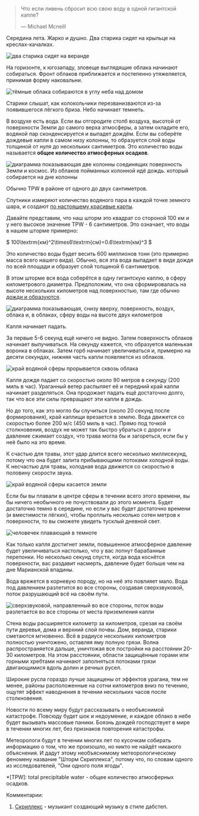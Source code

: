 > Что если ливень сбросит всю свою воду в одной гигантской капле?
> 
> — Michael Mcneill

Середина лета. Жарко и душно. Два старика сидят на крыльце на креслах-качалках.

![два старика сидят на веранде](/uploads/raindrop/raindrop_porch.png)

На горизонте, к югозападу, зловеще выглядящие облака начинают собираться. Фронт облаков приближается и постепенно утяжеляется, принимая форму наковальни.

![тёмные облака собираются в углу неба над домом](/uploads/raindrop/raindrop_first_clouds.png)

Старики слышат, как колокольчики перезванизваются из-за появившегося лёгкого бриза. Небо начинает темнеть.

В воздухе есть вода. Если вы отгородите столб воздуха, высотой от поверхности Земли до самого верха атмосферы, а затем охладите его, водяной пар сконденсируется и выпадет дождём. Если вы соберёте дождевые капли в самом низу колонны, то образуется слой воды толщиной от нуля до нескольких сантиметров. Это количество воды называется **общее количество атмосферных осадков**.


![диаграмма показывающая две колонны соединящих поверхность Земли и космос. Из облаков пойманных колонной идё дождь. который собирается на дне колонны](/uploads/raindrop/raindrop_tpw.png)

Обычно TPW в районе от одного до двух сантиметров.

Спутники измеряют количество водяного пара в каждой точке земного шара, и создают [по настоящему красивые карты](http://tropic.ssec.wisc.edu/real-time/mimic-tpw/natl/main.html).

Давайте представим, что наш шторм это квадрат со стороной 100 км и у него высокое значение TPW - 6 сантиметров. Это означает, что воды в нашем шторме примерно:

$ 100\textrm{км}^2\times6\textrm{см}=0.6\textrm{км}^3 $

Это количество воды будет весить 600 миллионов тонн (это примерно масса всего нашего вида). Обычно, вся эта вода выпадает в виде дождя по всей площади и образует слой толщиной 6 сантиметров.

В этом шторме вся вода соберётся в одну гигантскую каплю, в сферу километрового диаметра. Предположим, что она сформировалась на высоте нескольких километров над поверхностью, там где обычно [дожди и образуются](http://rsd.gsfc.nasa.gov/912/edop/misc/1736.pdf).

![диаграмма показывающая, снизу вверху, поверхность, воздух, облака и, в облаках, сферу воды на высоте двух километров](/uploads/raindrop/raindrop_setup.png)

Капля начинает падать.

За первые 5-6 секунд ещё ничего не видно. Затем поверхность облаков начинает выпучиваться. На секунду кажется, что образуется маленькая воронка в облаках. Затем горб начинает увеличиваться и, примерно на десяти секундах, нижняя часть капли появляется из облаков.

![край водяной сферы прорывается сквозь облака](/uploads/raindrop/raindrop_emerges.png)

Капля дождя падает со скоростью около 90 метров в секунду (200 миль в час). Ураганный ветер распыляет её и передний край капли начинает разделяться. Она продожает падать ещё достаточно долго, так что все эти силы превращают эти капли в дождь.

Но до того, как это могло бы случиться (около 20 секунд после формирования), край каплищи врезается в землю. Вода движется со скоростью более 200 м/с (450 миль в час). Прямо под точкой столкновения, воздух не может так быстро убраться с дороги и давление сжимает создух, что трава могла бы и загореться, если бы у неё было на это время.

К счастью для травы, этот удар длится всего несколько миллисекунд, потому что она будет залита прибывающими потоками холодной воды. К несчастью для травы, холодная вода движется со скоростью в половину скорости звука.

![край водяной сферы касается земли](/uploads/raindrop/raindrop_hits.png)

Если бы вы плавали в центре сферы в течении всего этого времени, вы бы ничего необычного не почуствовали до этого момента. Будет достаточно темно в середине, но если у вас будет достаточно времени (и вместимости лёгких), чтобы проплыть несколько сотен метров к поверхности, то вы сможете увидеть тусклый дневной свет.

![человечек плавающий в темноте](/uploads/raindrop/raindrop_floating.png)

Как только капля достигнет земли, повышенное атмосферное давление будет увеличиваться настолько, что у вас лопнут барабанные перепонки. Но несколько секунд спустя, когда вода коснётся поверхности, вас раздавит насмерть, давление будет больше чем на дне Марианской впадины.

Вода врежется в корневую породу, но на неё это повлияет мало. Вода под давлением разлетится во все стороны, создавая сверхзвуковой, поток разрушающий всё на своём пути.

![сверхзвуковой, направленный во все стороны, поток воды разлетается во все стороны от места приземления капли](/uploads/raindrop/raindrop_jets.png)

Стена воды расширяется километр за километров, срезая на своём пути деревья, дома и верхний слой почвы. Дом, веранда, старики сметаются мгновенно. Всё в радиусе нескольких километров полностью уничтожено, оставляя яму полную грязи.  Волна распространяется дальше, уничтожая все постройки на расстоянии 20-30 километров. На этом расстоянии, области защищённые горами или горными хребтами начинают заполняться потоками грязи двигающимися вдоль долин и речных русел.

Широкие русла гораздо лучше защищены от эффектов урагана, тем не менее, районы расположенные на сотни километров вниз по течению, ощутят эффект наводнения в течении нескольких часов после столкновения.

Новости по всему миру будут рассказывать о необъяснимой катастрофе. Повсюду будет шок и недоумение, и каждое облако в небе будет вызывать массовые паники. Боязнь дождей господствует в мире в течении многих лет, без признаков повторения катастрофы.

Метеорологи будут в течении многих лет по кусочкам собирать информацию о том, что же произошло, но никто не найдёт никакого объяснения. И дадут этому необъяснимому метеорологическому феномену название "Шторм Скриллекса", потому что, по словам одного из исследователей, "Они одного поля ягоды".

*[TPW]: total precipitable water - общее количество атмосферных осадков.

Комментарии:

 1. [Скриллекс](http://en.wikipedia.org/wiki/Skrillex) - музыкант создающий музыку в стиле дабстеп.